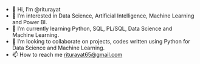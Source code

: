 - 👋 Hi, I’m @riturayat
- 👀 I’m interested in Data Science, Artificial Intelligence, Machine Learning and Power BI.
- 🌱 I’m currently learning Python, SQL, PL/SQL, Data Science and Machine Learning.
- 💞️ I’m looking to collaborate on projects, codes written using Python for Data Science and Machine Learning.
- 📫 How to reach me riturayat65@gmail.com

<!---
riturayat/riturayat is a ✨ special ✨ repository because its `README.md` (this file) appears on your GitHub profile.
You can click the Preview link to take a look at your changes.
--->
